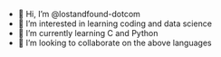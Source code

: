 - 👋 Hi, I’m @lostandfound-dotcom
- 👀 I’m interested in learning coding and data science
- 🌱 I’m currently learning C and Python
- 💞️ I’m looking to collaborate on the above languages

<!---
lostandfound-dotcom/lostandfound-dotcom is a ✨ special ✨ repository because its `README.md` (this file) appears on your GitHub profile.
You can click the Preview link to take a look at your changes.
--->
